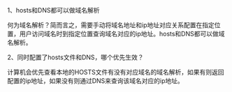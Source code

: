 1、hosts和DNS都可以做域名解析

何为域名解析？简而言之，需要手动将域名地址和ip地址对应关系配置在指定位置，用户访问域名时到指定位置查询域名对应的ip地址。hosts和DNS都可以做域名解析。

2、同时配置了hosts文件和DNS，哪个优先生效？

计算机会优先查看本地的HOSTS文件有没有对应域名的域名解析，如果有则返回配置的ip地址，如果没有则通过DNS来查询该域名对应的ip地址。

